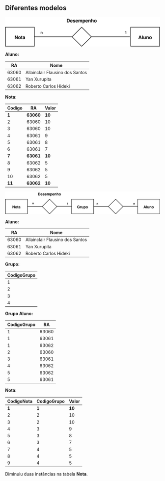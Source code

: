 ## Diferentes modelos

![er-aluno-nota](images/er-aluno-nota.svg)

**Aluno:**

|RA   |Nome                           |
|-----|-------------------------------|
|63060|Allainclair Flausino dos Santos|
|63061|Yan Xurupita                   |
|63062|Roberto Carlos Hideki          |

**Nota:**

|Codigo|RA       |Valor |
|------|---------|------|
|**1** |**63060**|**10**|
|2     |63060    |10    |
|3     |63060    |10    |
|4     |63061    |9     |
|5     |63061    |8     |
|6     |63061    |7     |
|**7** |**63061**|**10**|
|8     |63062    |5     |
|9     |63062    |5     |
|10    |63062    |5     |
|**11**|**63062**|**10**|

![nota-grupo-aluno](images/nota-grupo-aluno.svg)

**Aluno:**

|RA   |Nome                           |
|-----|-------------------------------|
|63060|Allainclair Flausino dos Santos|
|63061|Yan Xurupita                   |
|63062|Roberto Carlos Hideki          |


**Grupo:**

|CodigoGrupo|
|-----------|
|1          |
|2          |
|3          |
|4          |

**Grupo Aluno:**

|CodigoGrupo|RA   |
|-----------|-----|
|1          |63060|
|1          |63061|
|1          |63062|
|2          |63060|
|3          |63061|
|4          |63062|
|5          |63062|
|5          |63061|

**Nota:**

|CodigoNota|CodigoGrupo|Valor |
|----------|-----------|------|
|**1**     |**1**      |**10**|
|2         |2          |10    |
|3         |2          |10    |
|4         |3          |9     |
|5         |3          |8     |
|6         |3          |7     |
|7         |4          |5     |
|8         |4          |5     |
|9         |4          |5     |

Diminuiu duas instâncias na tabela **Nota**.